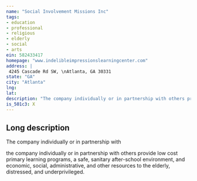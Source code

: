 ```yaml
---
name: "Social Involvement Missions Inc"
tags:
- education
- professional
- religious
- elderly
- social
- arts
ein: 582433417
homepage: "www.indelibleimpressionslearningcenter.com"
address: |
 4245 Cascade Rd SW, \nAtlanta, GA 30331
state: "GA"
city: "Atlanta"
lng: 
lat: 
description: "The company individually or in partnership with others provides low cost primary learning programs, a safe, sanitary after-school environment, and economic, social, administrative, and other resources to the elderly, distressed, and underpriviledged. "
is_501c3: X
---
```


## Long description

The company individually or in partnership with
  
  the company individually or in partnership with others provide low cost primary learning programs, a safe, sanitary after-school environment, and economic, social, administrative, and other resources to the elderly, distressed, and underprivileged. 
